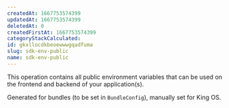 ```yaml
---
createdAt: 1667753574399
updatedAt: 1667753574399
deletedAt: 0
createdFirstAt: 1667753574399
categoryStackCalculated: 
id: gkxllocdkbeoewwwgqadfuma
slug: sdk-env-public
name: sdk-env-public
---
```


This operation contains all public environment variables that can be used on the frontend and backend of your application(s).

Generated for bundles (to be set in `BundleConfig`), manually set for King OS.
